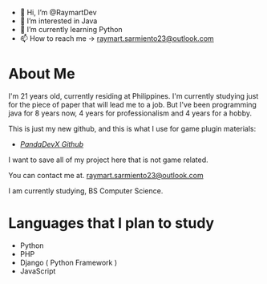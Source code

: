 - 👋 Hi, I’m @RaymartDev
- 👀 I’m interested in Java
- 🌱 I’m currently learning Python
- 📫 How to reach me -> raymart.sarmiento23@outlook.com


# About Me

I'm 21 years old, currently residing at Philippines. I'm currently studying just for the piece of paper that will lead me to a job. But I've been programming java for 8 years now, 4 years for professionalism and 4 years for a hobby.

This is just my new github, and this is what I use for game plugin materials:
* [_PandaDevX Github_](https://github.com/PandaDevX)

I want to save all of my project here that is not game related.

You can contact me at. raymart.sarmiento23@outlook.com

I am currently studying, BS Computer Science.

# Languages that I plan to study

* Python
* PHP
* Django ( Python Framework )
* JavaScript
